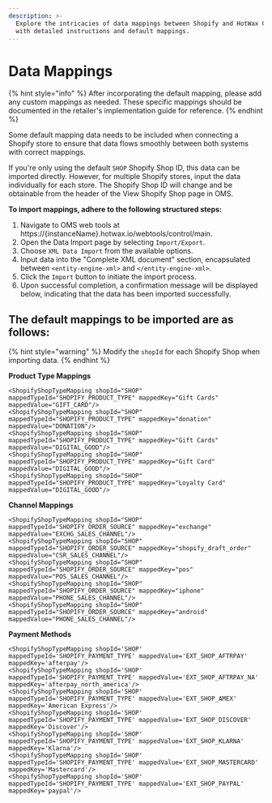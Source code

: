 ```yaml
---
description: >-
  Explore the intricacies of data mappings between Shopify and HotWax Commerce
  with detailed instructions and default mappings.
---
```


# Data Mappings

{% hint style="info" %}
After incorporating the default mapping, please add any custom mappings as needed. These specific mappings should be documented in the retailer's implementation guide for reference.
{% endhint %}

Some default mapping data needs to be included when connecting a Shopify store to ensure that data flows smoothly between both systems with correct mappings.

If you're only using the default `SHOP` Shopify Shop ID, this data can be imported directly. However, for multiple Shopify stores, input the data individually for each store. The Shopify Shop ID will change and be obtainable from the header of the View Shopify Shop page in OMS.

**To import mappings, adhere to the following structured steps:**

1. Navigate to OMS web tools at https://{instanceName}.hotwax.io/webtools/control/main.
2. Open the Data Import page by selecting `Import/Export`.
3. Choose `XML Data Import` from the available options.
4. Input data into the "Complete XML document" section, encapsulated between `<entity-engine-xml>` and `</entity-engine-xml>`.
5. Click the `Import` button to initiate the import process.
6. Upon successful completion, a confirmation message will be displayed below, indicating that the data has been imported successfully.

## The default mappings to be imported are as follows:

{% hint style="warning" %}
Modify the `shopId` for each Shopify Shop when importing data.
{% endhint %}

**Product Type Mappings**

```
<ShopifyShopTypeMapping shopId="SHOP" mappedTypeId="SHOPIFY_PRODUCT_TYPE" mappedKey="Gift Cards" mappedValue="GIFT_CARD"/>
<ShopifyShopTypeMapping shopId="SHOP" mappedTypeId="SHOPIFY_PRODUCT_TYPE" mappedKey="donation" mappedValue="DONATION"/>
<ShopifyShopTypeMapping shopId="SHOP" mappedTypeId="SHOPIFY_PRODUCT_TYPE" mappedKey="Gift Cards" mappedValue="DIGITAL_GOOD"/>
<ShopifyShopTypeMapping shopId="SHOP" mappedTypeId="SHOPIFY_PRODUCT_TYPE" mappedKey="Gift Card" mappedValue="DIGITAL_GOOD"/>
<ShopifyShopTypeMapping shopId="SHOP" mappedTypeId="SHOPIFY_PRODUCT_TYPE" mappedKey="Loyalty Card" mappedValue="DIGITAL_GOOD"/>
```

**Channel Mappings**

```
<ShopifyShopTypeMapping shopId="SHOP" mappedTypeId="SHOPIFY_ORDER_SOURCE" mappedKey="exchange" mappedValue="EXCHG_SALES_CHANNEL"/>
<ShopifyShopTypeMapping shopId="SHOP" mappedTypeId="SHOPIFY_ORDER_SOURCE" mappedKey="shopify_draft_order" mappedValue="CSR_SALES_CHANNEL"/>
<ShopifyShopTypeMapping shopId="SHOP" mappedTypeId="SHOPIFY_ORDER_SOURCE" mappedKey="pos" mappedValue="POS_SALES_CHANNEL"/>
<ShopifyShopTypeMapping shopId="SHOP" mappedTypeId="SHOPIFY_ORDER_SOURCE" mappedKey="iphone" mappedValue="PHONE_SALES_CHANNEL"/>
<ShopifyShopTypeMapping shopId="SHOP" mappedTypeId="SHOPIFY_ORDER_SOURCE" mappedKey="android" mappedValue="PHONE_SALES_CHANNEL"/>
```

**Payment Methods**

```
<ShopifyShopTypeMapping shopId='SHOP' mappedTypeId='SHOPIFY_PAYMENT_TYPE' mappedValue='EXT_SHOP_AFTRPAY' mappedKey='afterpay'/>
<ShopifyShopTypeMapping shopId='SHOP' mappedTypeId='SHOPIFY_PAYMENT_TYPE' mappedValue='EXT_SHOP_AFTRPAY_NA' mappedKey='afterpay_north_america'/>
<ShopifyShopTypeMapping shopId='SHOP' mappedTypeId='SHOPIFY_PAYMENT_TYPE' mappedValue='EXT_SHOP_AMEX' mappedKey='American Express'/>
<ShopifyShopTypeMapping shopId='SHOP' mappedTypeId='SHOPIFY_PAYMENT_TYPE' mappedValue='EXT_SHOP_DISCOVER' mappedKey='Discover'/>
<ShopifyShopTypeMapping shopId='SHOP' mappedTypeId='SHOPIFY_PAYMENT_TYPE' mappedValue='EXT_SHOP_KLARNA' mappedKey='Klarna'/>
<ShopifyShopTypeMapping shopId='SHOP' mappedTypeId='SHOPIFY_PAYMENT_TYPE' mappedValue='EXT_SHOP_MASTERCARD' mappedKey='Mastercard'/>
<ShopifyShopTypeMapping shopId='SHOP' mappedTypeId='SHOPIFY_PAYMENT_TYPE' mappedValue='EXT_SHOP_PAYPAL' mappedKey='paypal'/>
```
